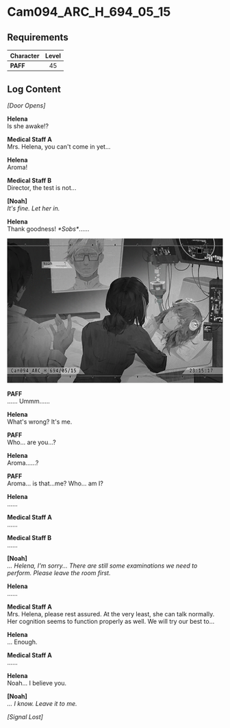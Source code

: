 # Cam094_ARC_H_694_05_15
## Requirements
|Character|Level|
|---------|:---:|
|**PAFF** | 45  |

## Log Content
*\[Door Opens\]*

**Helena**<br>
Is she awake!?

**Medical Staff A**<br>
Mrs. Helena, you can't come in yet...

**Helena**<br>
Aroma!

**Medical Staff B**<br>
Director, the test is not...

**[Noah]**<br>
*It's fine. Let her in.*

**Helena**<br>
Thank goodness! *\*Sobs\**......

![pos1001.png](./attachments/pos1001.png)

**PAFF**<br>
...... Ummm......

**Helena**<br>
What's wrong? It's me.

**PAFF**<br>
Who... are you...?

**Helena**<br>
Aroma......?

**PAFF**<br>
Aroma... is that...me? Who... am I?

**Helena**<br>
......

**Medical Staff A**<br>
......

**Medical Staff B**<br>
......

**[Noah]**<br>
*... Helena, I'm sorry... There are still some examinations we need to perform. Please leave the room first.*

**Helena**<br>
......

**Medical Staff A**<br>
Mrs. Helena, please rest assured. At the very least, she can talk normally. Her cognition seems to function properly as well. We will try our best to...

**Helena**<br>
... Enough.

**Medical Staff A**<br>
......

**Helena**<br>
Noah... I believe you.

**[Noah]**<br>
*... I know. Leave it to me.*

*[Signal Lost]*
